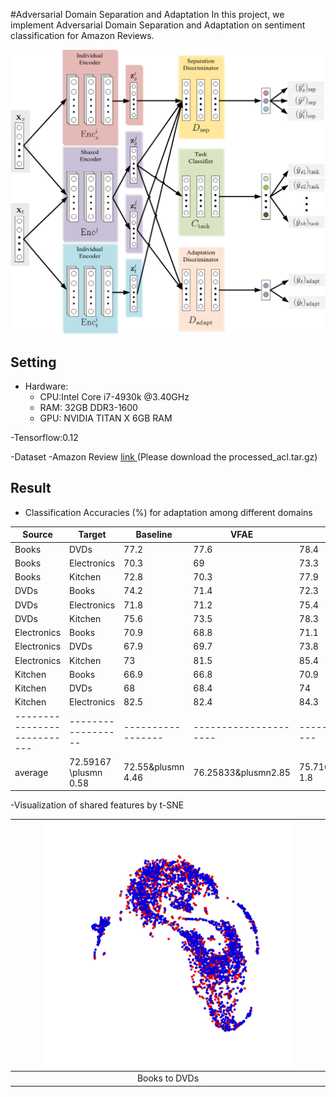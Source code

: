 #Adversarial Domain Separation and Adaptation
In this project, we implement Adversarial Domain Separation and Adaptation on sentiment classification for Amazon Reviews.

<img src="figs/ADSA.png">

## Setting
- Hardware:
	- CPU:Intel Core i7-4930k @3.40GHz
	- RAM: 32GB DDR3-1600
	- GPU: NVIDIA TITAN X 6GB RAM

-Tensorflow:0.12

-Dataset
	-Amazon Review [ link ](https://www.cs.jhu.edu/~mdredze/datasets/sentiment/) (Please download the processed_acl.tar.gz)

## Result
- Classification Accuracies (\%) for adaptation among different domains

| Source      | Target      | Baseline         | VFAE            | DAN                 | DSN            | ADSA                |
|-------------|-------------|------------------|-----------------|---------------------|----------------|---------------------|
| Books       | DVDs        | 77.2             | 77.6            | 78.4                | 78.2           | 80.2                |
| Books       | Electronics | 70.3             | 69              | 73.3                | 71.8           | 78.3                |
| Books       | Kitchen     | 72.8             | 70.3            | 77.9                | 76.6           | 81.3                |
| DVDs        | Books       | 74.2             | 71.4            | 72.3                | 73.6           | 76.4                |
| DVDs        | Electronics | 71.8             | 71.2            | 75.4                | 74.8           | 77.7                |
| DVDs        | Kitchen     | 75.6             | 73.5            | 78.3                | 79.7           | 80.1                |
| Electronics | Books       | 70.9             | 68.8            | 71.1                | 69.7           | 72.6                |
| Electronics | DVDs        | 67.9             | 69.7            | 73.8                | 74.1           | 74.5                |
| Electronics | Kitchen     | 73               | 81.5            | 85.4                | 86.4           | 85.5                |
| Kitchen     | Books       | 66.9             | 66.8            | 70.9                | 69.4           | 72.5                |
| Kitchen     | DVDs        | 68               | 68.4            | 74                  | 71.3           | 75.8                |
| Kitchen     | Electronics | 82.5             | 82.4            | 84.3                | 83             | 83.6                |
|---------------------------|------------------|-----------------|---------------------|----------------|---------------------|
| average                   | 72.59167 \plusmn 0.58| 72.55&plusmn 4.46  | 76.25833&plusmn2.85   | 75.71667&plusmn 1.8   | 78.20833&plusmn 1.22   |

-Visualization of shared features by t-SNE

|<img src="figs/shared_feature_ADSA_books_to_dvd.png" width="80%">|
|:---------------------------------------------------------------:|
|Books to DVDs|
